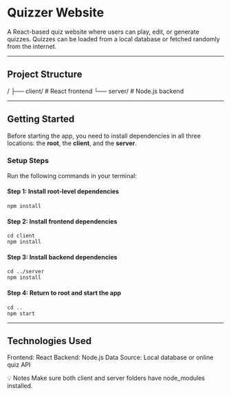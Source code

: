 # Quizzer Website

A React-based quiz website where users can play, edit, or generate quizzes. Quizzes can be loaded from a local database or fetched randomly from the internet.

---

## Project Structure
/
├── client/ # React frontend
└── server/ # Node.js backend

---

## Getting Started

Before starting the app, you need to install dependencies in all three locations: the **root**, the **client**, and the **server**.

### Setup Steps

Run the following commands in your terminal:

#### Step 1: Install root-level dependencies
```
npm install
```
#### Step 2: Install frontend dependencies
```
cd client
npm install
```
#### Step 3: Install backend dependencies
```
cd ../server
npm install
```
#### Step 4: Return to root and start the app
```
cd ..
npm start
```
---
## Technologies Used
Frontend: React
Backend: Node.js
Data Source: Local database or online quiz API

💡 Notes
Make sure both client and server folders have node_modules installed.
